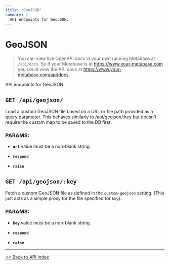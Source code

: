 ```yaml
---
title: "GeoJSON"
summary: |
  API endpoints for GeoJSON.
---
```


# GeoJSON

> You can view live OpenAPI docs in your own running Metabase at `/api/docs`.
   So if your Metabase is at https://www.your-metabase.com you could view
   the API docs at https://www.your-metabase.com/api/docs.

API endpoints for GeoJSON.

## `GET /api/geojson/`

Load a custom GeoJSON file based on a URL or file path provided as a query parameter.
  This behaves similarly to /api/geojson/:key but doesn't require the custom map to be saved to the DB first.

### PARAMS:

-  **`url`** value must be a non-blank string.

-  **`respond`** 

-  **`raise`**

## `GET /api/geojson/:key`

Fetch a custom GeoJSON file as defined in the `custom-geojson` setting. (This just acts as a simple proxy for the
  file specified for `key`).

### PARAMS:

-  **`key`** value must be a non-blank string.

-  **`respond`** 

-  **`raise`**

---

[<< Back to API index](../api-documentation.md)